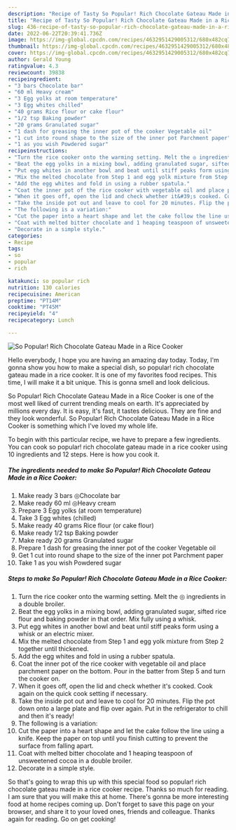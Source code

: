 ```yaml
---
description: "Recipe of Tasty So Popular! Rich Chocolate Gateau Made in a Rice Cooker"
title: "Recipe of Tasty So Popular! Rich Chocolate Gateau Made in a Rice Cooker"
slug: 436-recipe-of-tasty-so-popular-rich-chocolate-gateau-made-in-a-rice-cooker
date: 2022-06-22T20:39:41.736Z
image: https://img-global.cpcdn.com/recipes/4632951429005312/680x482cq70/so-popular-rich-chocolate-gateau-made-in-a-rice-cooker-recipe-main-photo.jpg
thumbnail: https://img-global.cpcdn.com/recipes/4632951429005312/680x482cq70/so-popular-rich-chocolate-gateau-made-in-a-rice-cooker-recipe-main-photo.jpg
cover: https://img-global.cpcdn.com/recipes/4632951429005312/680x482cq70/so-popular-rich-chocolate-gateau-made-in-a-rice-cooker-recipe-main-photo.jpg
author: Gerald Young
ratingvalue: 4.3
reviewcount: 39838
recipeingredient:
- "3 bars Chocolate bar"
- "60 ml Heavy cream"
- "3 Egg yolks at room temperature"
- "3 Egg whites chilled"
- "40 grams Rice flour or cake flour"
- "1/2 tsp Baking powder"
- "20 grams Granulated sugar"
- "1 dash for greasing the inner pot of the cooker Vegetable oil"
- "1 cut into round shape to the size of the inner pot Parchment paper"
- "1 as you wish Powdered sugar"
recipeinstructions:
- "Turn the rice cooker onto the warming setting. Melt the ◎ ingredients in a double broiler."
- "Beat the egg yolks in a mixing bowl, adding granulated sugar, sifted rice flour and baking powder in that order. Mix fully using a whisk."
- "Put egg whites in another bowl and beat until stiff peaks form using a whisk or an electric mixer."
- "Mix the melted chocolate from Step 1 and egg yolk mixture from Step 2 together until thickened."
- "Add the egg whites and fold in using a rubber spatula."
- "Coat the inner pot of the rice cooker with vegetable oil and place parchment paper on the bottom. Pour in the batter from Step 5 and turn the cooker on."
- "When it goes off, open the lid and check whether it&#39;s cooked. Cook again on the quick cook setting if necessary."
- "Take the inside pot out and leave to cool for 20 minutes. Flip the pot down onto a large plate and flip over again. Put in the refrigerator to chill and then it&#39;s ready!"
- "The following is a variation:"
- "Cut the paper into a heart shape and let the cake follow the line using a knife. Keep the paper on top until you finish cutting to prevent the surface from falling apart."
- "Coat with melted bitter chocolate and 1 heaping teaspoon of unsweetened cocoa in a double broiler."
- "Decorate in a simple style."
categories:
- Recipe
tags:
- so
- popular
- rich

katakunci: so popular rich 
nutrition: 130 calories
recipecuisine: American
preptime: "PT14M"
cooktime: "PT45M"
recipeyield: "4"
recipecategory: Lunch

---
```



![So Popular! Rich Chocolate Gateau Made in a Rice Cooker](https://img-global.cpcdn.com/recipes/4632951429005312/680x482cq70/so-popular-rich-chocolate-gateau-made-in-a-rice-cooker-recipe-main-photo.jpg)

Hello everybody, I hope you are having an amazing day today. Today, I'm gonna show you how to make a special dish, so popular! rich chocolate gateau made in a rice cooker. It is one of my favorites food recipes. This time, I will make it a bit unique. This is gonna smell and look delicious.



So Popular! Rich Chocolate Gateau Made in a Rice Cooker is one of the most well liked of current trending meals on earth. It's appreciated by millions every day. It is easy, it's fast, it tastes delicious. They are fine and they look wonderful. So Popular! Rich Chocolate Gateau Made in a Rice Cooker is something which I've loved my whole life.


To begin with this particular recipe, we have to prepare a few ingredients. You can cook so popular! rich chocolate gateau made in a rice cooker using 10 ingredients and 12 steps. Here is how you cook it.

<!--inarticleads1-->

##### The ingredients needed to make So Popular! Rich Chocolate Gateau Made in a Rice Cooker:

1. Make ready 3 bars ◎Chocolate bar
1. Make ready 60 ml ◎Heavy cream
1. Prepare 3 Egg yolks (at room temperature)
1. Take 3 Egg whites (chilled)
1. Make ready 40 grams Rice flour (or cake flour)
1. Make ready 1/2 tsp Baking powder
1. Make ready 20 grams Granulated sugar
1. Prepare 1 dash for greasing the inner pot of the cooker Vegetable oil
1. Get 1 cut into round shape to the size of the inner pot Parchment paper
1. Take 1 as you wish Powdered sugar




<!--inarticleads2-->

##### Steps to make So Popular! Rich Chocolate Gateau Made in a Rice Cooker:

1. Turn the rice cooker onto the warming setting. Melt the ◎ ingredients in a double broiler.
1. Beat the egg yolks in a mixing bowl, adding granulated sugar, sifted rice flour and baking powder in that order. Mix fully using a whisk.
1. Put egg whites in another bowl and beat until stiff peaks form using a whisk or an electric mixer.
1. Mix the melted chocolate from Step 1 and egg yolk mixture from Step 2 together until thickened.
1. Add the egg whites and fold in using a rubber spatula.
1. Coat the inner pot of the rice cooker with vegetable oil and place parchment paper on the bottom. Pour in the batter from Step 5 and turn the cooker on.
1. When it goes off, open the lid and check whether it&#39;s cooked. Cook again on the quick cook setting if necessary.
1. Take the inside pot out and leave to cool for 20 minutes. Flip the pot down onto a large plate and flip over again. Put in the refrigerator to chill and then it&#39;s ready!
1. The following is a variation:
1. Cut the paper into a heart shape and let the cake follow the line using a knife. Keep the paper on top until you finish cutting to prevent the surface from falling apart.
1. Coat with melted bitter chocolate and 1 heaping teaspoon of unsweetened cocoa in a double broiler.
1. Decorate in a simple style.




So that's going to wrap this up with this special food so popular! rich chocolate gateau made in a rice cooker recipe. Thanks so much for reading. I am sure that you will make this at home. There's gonna be more interesting food at home recipes coming up. Don't forget to save this page on your browser, and share it to your loved ones, friends and colleague. Thanks again for reading. Go on get cooking!
